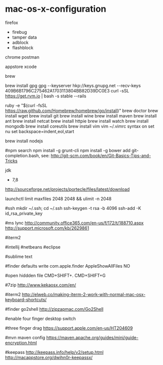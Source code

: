 # mac-os-x-configuration

firefox
* firebug
* tamper data
* adblock
* flashblock

chrome
 postman
 
appstore
 xcode


brew

brew install gpg
gpg --keyserver hkp://keys.gnupg.net --recv-keys 409B6B1796C275462A1703113804BB82D39DC0E3
curl -sSL https://get.rvm.io | bash -s stable --rails

ruby -e "$(curl -fsSL https://raw.github.com/Homebrew/homebrew/go/install)"
brew doctor
brew install wget
brew install git
brew install wine
brew install maven
brew install ant
brew install netcat
brew install httpie
brew install watch
brew install mongodb
brew install coreutils
brew install vim
vim ~/.vimrc
syntax on
set nu
set backspace=indent,eol,start

brew install nodejs

#npm search
npm install -g grunt-cli
npm install -g bower
 add git-completion.bash, see: http://git-scm.com/book/en/Git-Basics-Tips-and-Tricks


jdk
* 7,8

http://sourceforge.net/projects/portecle/files/latest/download


launchctl limit maxfiles 2048 2048 && ulimit -n 2048


#ssh
mkdir ~/.ssh; cd ~/.ssh
ssh-keygen -t rsa -b 4096
ssh-add -K id_rsa_private_key

#ms lync
 http://community.office365.com/en-us/f/172/t/188710.aspx
 http://support.microsoft.com/kb/2629861

#iterm2

#intellij
#netbeans
#eclipse

#sublime text

#finder
defaults write com.apple.finder AppleShowAllFiles NO

#open hiddden file
CMD+SHIFT+.
CMD+SHIFT+G

#7zip
http://www.kekaosx.com/en/



#iterm2
http://elweb.co/making-iterm-2-work-with-normal-mac-osx-keyboard-shortcuts/

#finder go2shell
http://zipzapmac.com/Go2Shell

#enable four finger desktop switch

#three finger drag
https://support.apple.com/en-us/HT204609

#mvn maven config
https://maven.apache.org/guides/mini/guide-encryption.html

#keepass
http://keepass.info/help/v2/setup.html
http://macappstore.org/dwihn0r-keepassx/




